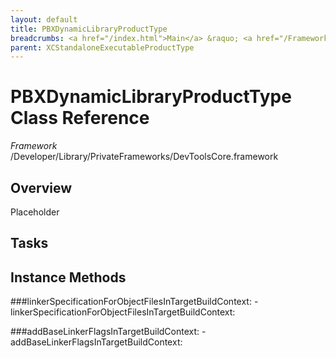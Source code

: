 ```yaml
---
layout: default
title: PBXDynamicLibraryProductType
breadcrumbs: <a href="/index.html">Main</a> &raquo; <a href="/Frameworks.html">Framework</a> &raquo; <a href="/Frameworks/DevToolsCore.html">DevToolsCore</a> &raquo; PBXDynamicLibraryProductType
parent: XCStandaloneExecutableProductType 
---
```

# PBXDynamicLibraryProductType Class Reference

*Framework* /Developer/Library/PrivateFrameworks/DevToolsCore.framework

## Overview

Placeholder

## Tasks

## Instance Methods

<a name="-linkerSpecificationForObjectFilesInTargetBuildContext:"></a>
###linkerSpecificationForObjectFilesInTargetBuildContext:
    - linkerSpecificationForObjectFilesInTargetBuildContext:

<a name="-addBaseLinkerFlagsInTargetBuildContext:"></a>
###addBaseLinkerFlagsInTargetBuildContext:
    - addBaseLinkerFlagsInTargetBuildContext:

